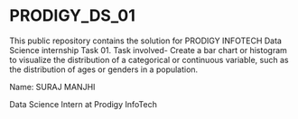 # PRODIGY_DS_01

This public repository contains the solution for PRODIGY INFOTECH Data Science internship Task 01. Task involved- Create a bar chart or histogram to visualize the distribution of a categorical or continuous variable, such as the distribution of ages or genders in a population.

Name: SURAJ MANJHI

Data Science Intern at Prodigy InfoTech
